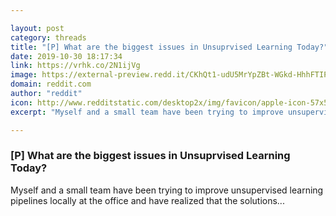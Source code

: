 ```yaml
---

layout: post
category: threads
title: "[P] What are the biggest issues in Unsuprvised Learning Today?"
date: 2019-10-30 18:17:34
link: https://vrhk.co/2N1ijVg
image: https://external-preview.redd.it/CKhQt1-udU5MrYpZBt-WGkd-HhhFTIP3_F0pBPyx3kk.jpg?width=1200&height=628&auto=webp&s=95407dcbe409bec8942c272efc68316c000627b2
domain: reddit.com
author: "reddit"
icon: http://www.redditstatic.com/desktop2x/img/favicon/apple-icon-57x57.png
excerpt: "Myself and a small team have been trying to improve unsupervised learning pipelines locally at the office and have realized that the solutions..."

---
```


### [P] What are the biggest issues in Unsuprvised Learning Today?

Myself and a small team have been trying to improve unsupervised learning pipelines locally at the office and have realized that the solutions...